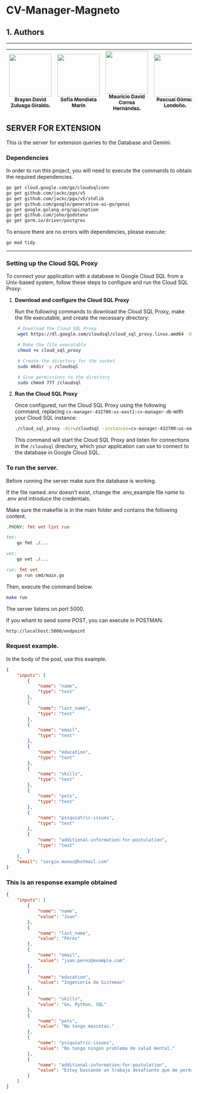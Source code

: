 # CV-Manager-Magneto
## 1. Authors
---
| [<img src="https://avatars.githubusercontent.com/u/89171062?v=4" width=115><br><sub>Brayan David Zuluaga Giraldo.</sub>](https://github.com/bdzuluagag) |  [<img src="https://avatars.githubusercontent.com/u/79530549?v=4" width=115><br><sub>Sofía Mendieta Marín</sub>](https://github.com/somendietam) |   [<img src="https://avatars.githubusercontent.com/u/81777898?s=400&u=2eeba9c363f9c474c7fb419ef36562e2d2b6b866&v=4" width=115><br><sub>Mauricio David Correa Hernández.</sub>](https://github.com/MauricioDCH) |   [<img src="https://avatars.githubusercontent.com/u/56942218?v=4" width=115><br><sub>Pascual Gómez Londoño.</sub>](https://github.com/pascualgomz) |   [<img src="https://avatars.githubusercontent.com/u/100231247?v=4" width=115><br><sub>Juan Manuel Lopez Sanchez.</sub>](https://github.com/JuanMaLopez2) | 
| :----------------------------------------------------------------------------------------------------------------------------------------------------------------------------------------------------------: |:----------------------------------------------------------------------------------------------------------------------------------------------------------------------------------------------------------: |:----------------------------------------------------------------------------------------------------------------------------------------------------------------------------------------------------------: |:----------------------------------------------------------------------------------------------------------------------------------------------------------------------------------------------------------: |:----------------------------------------------------------------------------------------------------------------------------------------------------------------------------------------------------------: |

## SERVER FOR EXTENSION
This is the server for extension queries to the Database and Gemini.

### Dependencies
In order to run this project, you will need to execute the commands to obtain the required dependencies.


```bash
go get cloud.google.com/go/cloudsqlconn
go get github.com/jackc/pgx/v5
go get github.com/jackc/pgx/v5/stdlib
go get github.com/google/generative-ai-go/genai
go get google.golang.org/api/option
go get github.com/joho/godotenv
go get gorm.io/driver/postgres
```

To ensure there are no errors with dependencies, please execute:
```bash
go mod tidy
```

---

### Setting up the Cloud SQL Proxy

To connect your application with a database in Google Cloud SQL from a Unix-based system, follow these steps to configure and run the Cloud SQL Proxy:

1. **Download and configure the Cloud SQL Proxy**

   Run the following commands to download the Cloud SQL Proxy, make the file executable, and create the necessary directory:

   ```bash
    # Download the Cloud SQL Proxy
    wget https://dl.google.com/cloudsql/cloud_sql_proxy.linux.amd64 -O cloud_sql_proxy

    # Make the file executable
    chmod +x cloud_sql_proxy

    # Create the directory for the socket
    sudo mkdir -p /cloudsql

    # Give permissions to the directory
    sudo chmod 777 /cloudsql
   ```

2. **Run the Cloud SQL Proxy**

   Once configured, run the Cloud SQL Proxy using the following command, replacing `cv-manager-432700:us-east1:cv-manager-db` with your Cloud SQL instance:

   ```bash
   ./cloud_sql_proxy -dir=/cloudsql -instances=cv-manager-432700:us-east1:cv-manager-db
   ```

    This command will start the Cloud SQL Proxy and listen for connections in the `/cloudsql` directory, which your application can use to connect to the database in Google Cloud SQL.

### To run the server.


Before running the server make sure the database is working.

If the file named .env doesn't exist, change the .env_example file name to .env and introduce the credentials.

Make sure the makefile is in the main folder and contains the following content.

```makefile
.PHONY: fmt vet lint run

fmt:
	go fmt ./...

vet:
	go vet ./...

run: fmt vet
	go run cmd/main.go
```


Then, execute the command below.
```bash
make run
```

The server listens on port 5000.

If you whant to send some POST, you can execute in POSTMAN.

```bash
http://localhost:5000/endpoint
```

### Request example.
In the body of the post, use this example.
```json
{
    "inputs": [
        {
            "name": "name",
            "type": "text"
        },
        {
            "name": "last_name",
            "type": "text"
        },
        {
            "name": "email",
            "type": "text"
        },
        {
            "name": "education",
            "type": "text"
        },
        {
            "name": "skills",
            "type": "text"
        },
        {
            "name": "pets",
            "type": "text"
        },
        {
            "name": "psiquiatric-issues",
            "type": "text"
        },
        {
            "name": "additional-information-for-postulation",
            "type": "text"
        }
    ],
    "email": "sergio.munoz@hotmail.com"
}
```

### This is an response example obtained
```json
{
    "inputs": [
        {
            "name": "name",
            "value": "Juan"
        },
        {
            "name": "last_name",
            "value": "Pérez"
        },
        {
            "name": "email",
            "value": "juan.perez@example.com"
        },
        {
            "name": "education",
            "value": "Ingeniería de Sistemas"
        },
        {
            "name": "skills",
            "value": "Go, Python, SQL"
        },
        {
            "name": "pets",
            "value": "No tengo mascotas."
        },
        {
            "name": "psiquiatric-issues",
            "value": "No tengo ningún problema de salud mental."
        },
        {
            "name": "additional-information-for-postulation",
            "value": "Estoy buscando un trabajo desafiante que me permita poner en práctica mis habilidades y crecer profesionalmente."
        }
    ]
}
```
